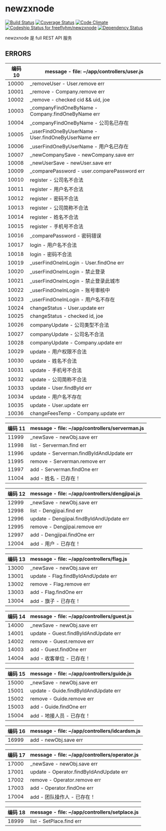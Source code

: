 # newzxnode

[![Build Status](https://travis-ci.org/freeflyhm/newzxnode.svg?branch=master)](https://travis-ci.org/freeflyhm/newzxnode)
[![Coverage Status](https://coveralls.io/repos/github/freeflyhm/newzxnode/badge.svg?branch=master)](https://coveralls.io/github/freeflyhm/newzxnode?branch=master)
[![Code Climate](https://codeclimate.com/github/freeflyhm/newzxnode/badges/gpa.svg)](https://codeclimate.com/github/freeflyhm/newzxnode)
[![Codeship Status for freeflyhm/newzxnode](https://codeship.com/projects/4f089460-28b2-0134-448a-5600f55ce6ca/status?branch=master)](https://codeship.com/projects/162450)
[![Dependency Status](https://gemnasium.com/badges/github.com/freeflyhm/newzxnode.svg)](https://gemnasium.com/github.com/freeflyhm/newzxnode)

newzxnode 是 full REST API 服务

## ERRORS

编码 10| message - file: ~/app/controllers/user.js
-------|---------------------------------------------------------
10000  | _removeUser - User.remove err
10001  | _remove - Company.remove err
10002  | _remove - checked cid && uid, joe
10003  | _companyFindOneByName - Company.findOneByName err
10004  | _companyFindOneByName - 公司名已存在
10005  | _userFindOneByUserName - User.findOneByUserName err
10006  | _userFindOneByUserName - 用户名已存在
10007  | _newCompanySave - newCompany.save err
10008  | _newUserSave - newUser.save err
10009  | _comparePassword - user.comparePassword err
10010  | register - 公司名不合法
10011  | register - 用户名不合法
10012  | register - 密码不合法
10013  | register - 公司简称不合法
10014  | register - 姓名不合法
10015  | register - 手机号不合法
10016  | _comparePassword - 密码错误
10017  | login - 用户名不合法
10018  | login - 密码不合法
10019  | _userFindOneInLogin - User.findOne err
10020  | _userFindOneInLogin - 禁止登录
10021  | _userFindOneInLogin - 禁止登录此城市
10022  | _userFindOneInLogin - 账号审核中
10023  | _userFindOneInLogin - 用户名不存在
10024  | changeStatus - User.update err
10025  | changeStatus - checked id, joe
10026  | companyUpdate - 公司类型不合法
10027  | companyUpdate - 公司名不合法
10028  | companyUpdate - Company.update err
10029  | update - 用户权限不合法
10030  | update - 姓名不合法
10031  | update - 手机号不合法
10032  | update - 公司简称不合法
10033  | update - User.findById err
10034  | update - 用户名不存在
10035  | update - User.update err
10036  | changeFeesTemp - Company.update err

编码 11| message - file: ~/app/controllers/serverman.js
-------|---------------------------------------------------------
11999  | _newSave - newObj.save err
11998  | list - Serverman.find err
11996  | update - Serverman.findByIdAndUpdate err
11995  | remove - Serverman.remove err
11997  | add - Serverman.findOne err
11004  | add - 姓名 - 已存在！

编码 12| message - file: ~/app/controllers/dengjipai.js
-------|---------------------------------------------------------
12999  | _newSave - newObj.save err
12998  | list - Dengjipai.find err
12996  | update - Dengjipai.findByIdAndUpdate err
12995  | remove - Dengjipai.remove err
12997  | add - Dengjipai.findOne err
12004  | add - 用户 - 已存在！

编码 13| message - file: ~/app/controllers/flag.js
-------|---------------------------------------------------------
13000  | _newSave - newObj.save err
13001  | update - Flag.findByIdAndUpdate err
13002  | remove - Flag.remove err
13003  | add - Flag.findOne err
13004  | add - 旗子 - 已存在！

编码 14| message - file: ~/app/controllers/guest.js
-------|---------------------------------------------------------
14000  | _newSave - newObj.save err
14001  | update - Guest.findByIdAndUpdate err
14002  | remove - Guest.remove err
14003  | add - Guest.findOne err
14004  | add - 收客单位 - 已存在！

编码 15| message - file: ~/app/controllers/guide.js
-------|---------------------------------------------------------
15000  | _newSave - newObj.save err
15001  | update - Guide.findByIdAndUpdate err
15002  | remove - Guide.remove err
15003  | add - Guide.findOne err
15004  | add - 地接人员 - 已存在！

编码 16| message - file: ~/app/controllers/idcardsm.js
-------|---------------------------------------------------------
16999  | add - newObj.save err

编码 17| message - file: ~/app/controllers/operator.js
-------|---------------------------------------------------------
17000  | _newSave - newObj.save err
17001  | update - Operator.findByIdAndUpdate err
17002  | remove - Operator.remove err
17003  | add - Operator.findOne err
17004  | add - 团队操作人 - 已存在！

编码 18| message - file: ~/app/controllers/setplace.js
-------|---------------------------------------------------------
18999  | list - SetPlace.find err
